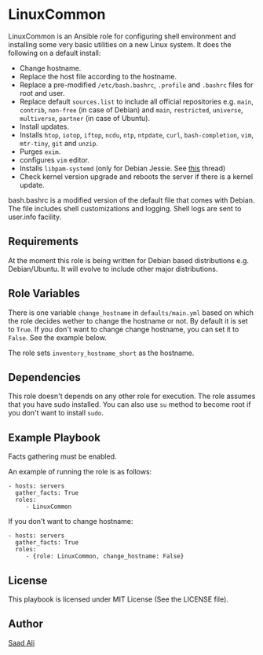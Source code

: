 # **LinuxCommon**

LinuxCommon is an Ansible role for configuring shell environment and installing some very basic utilities on a new Linux system. It does the following on a default install:
* Change hostname.
* Replace the host file according to the hostname.
* Replace a pre-modified `/etc/bash.bashrc`, `.profile` and `.bashrc` files for root and user.
* Replace default `sources.list` to include all official repositories e.g. `main`, `contrib`, `non-free` (in case of Debian) and `main`, `restricted`, `universe`, `multiverse`, `partner` (in case of Ubuntu).
* Install updates.
* Installs `htop`, `iotop`, `iftop`, `ncdu`, `ntp`, `ntpdate`, `curl`, `bash-completion`, `vim`, `mtr-tiny`, `git` and `unzip`.
* Purges `exim`.
* configures `vim` editor.
* Installs `libpam-systemd` (only for Debian Jessie. See [this](https://serverfault.com/questions/706475/ssh-sessions-hang-on-shutdown-reboot) thread)
* Check kernel version upgrade and reboots the server if there is a kernel update.

bash.bashrc is a modified version of the default file that comes with Debian. The file includes shell customizations and logging. Shell logs are sent to user.info facility.

## **Requirements**

At the moment this role is being written for Debian based distributions e.g. Debian/Ubuntu. It will evolve to include other major distributions.

## **Role Variables**

There is one variable `change_hostname` in `defaults/main.yml` based on which the role decides wether to change the hostname or not. By default it is set to `True`. If you don't want to change change hostname, you can set it to `False`. See the example below.

The role sets `inventory_hostname_short` as the hostname.

## **Dependencies**

This role doesn't depends on any other role for execution. The role assumes that you have sudo installed. You can also use `su` method to become root if you don't want to install `sudo`.

## **Example Playbook**

Facts gathering must be enabled.

An example of running the role is as follows:

    - hosts: servers
      gather_facts: True
      roles:
         - LinuxCommon

If you don't want to change hostname:

    - hosts: servers
      gather_facts: True
      roles:
         - {role: LinuxCommon, change_hostname: False}

## **License**

This playbook is licensed under MIT License (See the LICENSE file).

## **Author**

[Saad Ali](https://github.com/nixknight)
